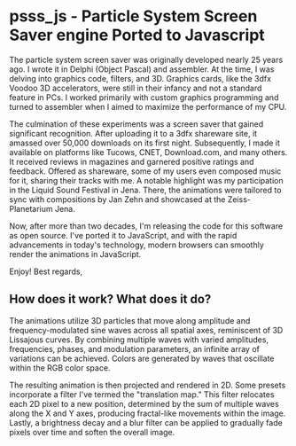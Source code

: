 # psss_js - Particle System Screen Saver engine Ported to Javascript

The particle system screen saver was originally developed nearly 25 years ago. I wrote it in Delphi (Object Pascal) and assembler. At the time, I was delving into graphics code, filters, and 3D. Graphics cards, like the 3dfx Voodoo 3D accelerators, were still in their infancy and not a standard feature in PCs. I worked primarily with custom graphics programming and turned to assembler when I aimed to maximize the performance of my CPU.

The culmination of these experiments was a screen saver that gained significant recognition. After uploading it to a 3dfx shareware site, it amassed over 50,000 downloads on its first night. Subsequently, I made it available on platforms like Tucows, CNET, Download.com, and many others. It received reviews in magazines and garnered positive ratings and feedback. Offered as shareware, some of my users even composed music for it, sharing their tracks with me. A notable highlight was my participation in the Liquid Sound Festival in Jena. There, the animations were tailored to sync with compositions by Jan Zehn and showcased at the Zeiss-Planetarium Jena.

Now, after more than two decades, I'm releasing the code for this software as open source. I've ported it to JavaScript, and with the rapid advancements in today's technology, modern browsers can smoothly render the animations in JavaScript.

Enjoy! Best regards,

## How does it work? What does it do?

The animations utilize 3D particles that move along amplitude and frequency-modulated sine waves across all spatial axes, reminiscent of 3D Lissajous curves. By combining multiple waves with varied amplitudes, frequencies, phases, and modulation parameters, an infinite array of variations can be achieved. Colors are generated by waves that oscillate within the RGB color space.

The resulting animation is then projected and rendered in 2D. Some presets incorporate a filter I've termed the "translation map." This filter relocates each 2D pixel to a new position, determined by the sum of multiple waves along the X and Y axes, producing fractal-like movements within the image. Lastly, a brightness decay and a blur filter can be applied to gradually fade pixels over time and soften the overall image.


